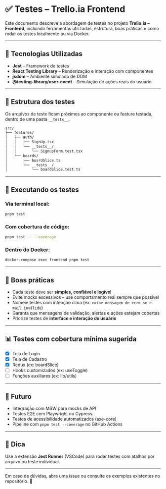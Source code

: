 # ✅ Testes – Trello.ia Frontend

Este documento descreve a abordagem de testes no projeto **Trello.ia – Frontend**, incluindo ferramentas utilizadas, estrutura, boas práticas e como rodar os testes localmente ou via Docker.

---

## 🧪 Tecnologias Utilizadas

- **Jest** – Framework de testes
- **React Testing Library** – Renderização e interação com componentes
- **jsdom** – Ambiente simulado de DOM
- **@testing-library/user-event** – Simulação de ações reais do usuário

---

## 📁 Estrutura dos testes

Os arquivos de teste ficam próximos ao componente ou feature testada, dentro de uma pasta `__tests__`.

```bash
src/
├── features/
│   ├── auth/
│   │   ├── SignUp.tsx
│   │   └── __tests__/
│   │       └── SignupForm.test.tsx
│   └── boards/
│       ├── boardSlice.ts
│       └── __tests__/
│           └── boardSlice.test.ts
```

---

## 🚀 Executando os testes

### Via terminal local:

```bash
pnpm test
```

### Com cobertura de código:

```bash
pnpm test -- --coverage
```

### Dentro do Docker:

```bash
docker-compose exec frontend pnpm test
```

---

## 🧼 Boas práticas

- Cada teste deve ser **simples, confiável e legível**
- Evite mocks excessivos – use comportamento real sempre que possível
- Nomeie testes com intenção clara (ex: `exibe mensagem de erro se e-mail inválido`)
- Garanta que mensagens de validação, alertas e ações estejam cobertas
- Priorize testes de **interface e interação do usuário**

---

## 📊 Testes com cobertura mínima sugerida

- [x] Tela de Login
- [x] Tela de Cadastro
- [x] Redux (ex: boardSlice)
- [ ] Hooks customizados (ex: useToggle)
- [ ] Funções auxiliares (ex: lib/utils)

---

## 🔮 Futuro

- Integração com MSW para mocks de API
- Testes E2E com Playwright ou Cypress
- Testes de acessibilidade automatizados (axe-core)
- Pipeline com `pnpm test --coverage` no GitHub Actions

---

## 🧠 Dica

Use a extensão **Jest Runner** (VSCode) para rodar testes com atalhos por arquivo ou teste individual.

---

Em caso de dúvidas, abra uma issue ou consulte os exemplos existentes no repositório. 🧪
